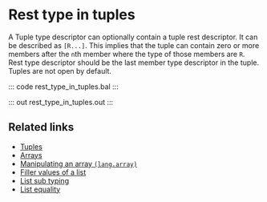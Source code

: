 # Rest type in tuples

A Tuple type descriptor can optionally contain a tuple rest descriptor. It can be described as `[R...]`. This implies that the tuple can contain zero or more members after the `n`th member where the type of those members are `R`. Rest type descriptor should be the last member type descriptor in the tuple. Tuples are not open by default.

::: code rest_type_in_tuples.bal :::

::: out rest_type_in_tuples.out :::

## Related links
- [Tuples](/learn/by-example/tuples)
- [Arrays](/learn/by-example/arrays)
- [Manipulating an array `(lang.array)`](https://lib.ballerina.io/ballerina/lang.array)
- [Filler values of a list](/learn/by-example/filler-values-of-a-list)
- [List sub typing](/learn/by-example/list-subtyping)
- [List equality](/learn/by-example/list-equality)